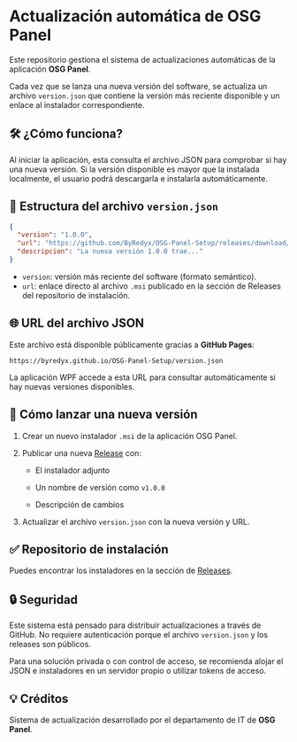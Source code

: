 
# Actualización automática de OSG Panel

Este repositorio gestiona el sistema de actualizaciones automáticas de la aplicación **OSG Panel**.

Cada vez que se lanza una nueva versión del software, se actualiza un archivo `version.json` que contiene la versión más reciente disponible y un enlace al instalador correspondiente.


## 🛠️ ¿Cómo funciona?

Al iniciar la aplicación, esta consulta el archivo JSON para comprobar si hay una nueva versión. Si la versión disponible es mayor que la instalada localmente, el usuario podrá descargarla e instalarla automáticamente.


## 📄 Estructura del archivo `version.json`

```json
{
  "version": "1.0.0",
  "url": "https://github.com/ByRedyx/OSG-Panel-Setup/releases/download/v1.0.0/OSGPanel_Setup_v1.0.0.msi",
  "descripcion": "La nueva versión 1.0.0 trae..."
}
```
-   `version`: versión más reciente del software (formato semántico).
-   `url`: enlace directo al archivo `.msi` publicado en la sección de Releases del repositorio de instalación.


## 🌐 URL del archivo JSON

Este archivo está disponible públicamente gracias a **GitHub Pages**:

`https://byredyx.github.io/OSG-Panel-Setup/version.json` 

La aplicación WPF accede a esta URL para consultar automáticamente si hay nuevas versiones disponibles.


## 🚀 Cómo lanzar una nueva versión

1.  Crear un nuevo instalador `.msi` de la aplicación OSG Panel.
    
2.  Publicar una nueva [Release](https://github.com/ByRedyx/OSG-Panel-Setup/releases) con:
    
    -   El instalador adjunto
        
    -   Un nombre de versión como `v1.0.0`
        
    -   Descripción de cambios
        
3.  Actualizar el archivo `version.json` con la nueva versión y URL.


## ✅ Repositorio de instalación

Puedes encontrar los instaladores en la sección de [Releases](https://github.com/ByRedyx/OSG-Panel-Setup/releases).


## 🔒 Seguridad

Este sistema está pensado para distribuir actualizaciones a través de GitHub. No requiere autenticación porque el archivo `version.json` y los releases son públicos.

Para una solución privada o con control de acceso, se recomienda alojar el JSON e instaladores en un servidor propio o utilizar tokens de acceso.


## 💡 Créditos

Sistema de actualización desarrollado por el departamento de IT de **OSG Panel**.
